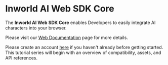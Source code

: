 # Inworld AI Web SDK Core

The **Inworld AI Web SDK Core** enables Developers to easily integrate AI characters into your browser. 

Please visit our [Web Documentation](https://docs.inworld.ai/docs/tutorial-integrations/web/) page for more details.


Please create an account [here](https://studio.inworld.ai/signup) if you haven't already before getting started.
This tutorial series will begin with an overview of compatibility, assets, and API references.
